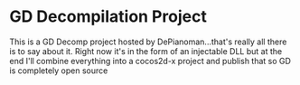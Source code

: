 # GD Decompilation Project

This is a GD Decomp project hosted by DePianoman...that's really all there is to say about it.
Right now it's in the form of an injectable DLL but at the end I'll combine everything into a cocos2d-x project and publish that so GD is completely open source
